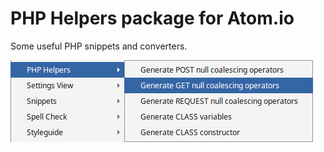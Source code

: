 # PHP Helpers package for Atom.io

Some useful PHP snippets and converters.

![alt tag](https://github.com/miigwall/php-helper/blob/master/screenshot.png)
